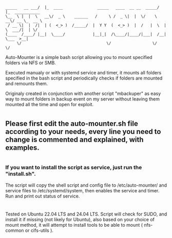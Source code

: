 ```            __                                                  __               
_____   __ ___/  |_  ____               _____   ____  __ __  _____/  |_  ___________ 
\__  \ |  |  \   __\/  _ \    ______   /     \ /  _ \|  |  \/    \   __\/ __ \_  __ \
 / __ \|  |  /|  | (  <_> )  /_____/  |  Y Y  (  <_> )  |  /   |  \  | \  ___/|  | \/
(____  /____/ |__|  \____/            |__|_|  /\____/|____/|___|  /__|  \___  >__|   
     \/                                     \/                  \/          \/       
```

Auto-Mounter is a simple bash script allowing you to mount specified folders via NFS or SMB.

Executed manualy or with systemd service and timer, it mounts all folders specified in the bash script and periodically checks if folders are mounted and remounts them.

Originaly created in conjunction with another script "mbackuper" as easy way to mount folders in backup event on my server without leaving them mounted all the time and open for exploit.

#

## Please first edit the auto-mounter.sh file according to your needs, every line you need to change is commented and explained, with examples.

#

### If you want to install the script as service, just run the  "install.sh".

The script will copy the shell script and config file to /etc/auto-mounter/ and service files to /etc/systemd/system, then enables the service and timer. Run and print out status of service.


#
#

Tested on Ubuntu 22.04 LTS and 24.04 LTS. Script will check for SUDO, and install it if missing (not likely for Ubuntu), also based on your choice of mount method, it will attempt to install tools to be able to mount ( nfs-common or cifs-utils ).
